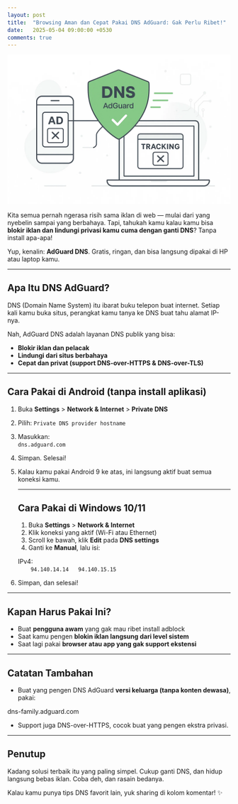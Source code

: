 ```yaml
---
layout: post
title:  "Browsing Aman dan Cepat Pakai DNS AdGuard: Gak Perlu Ribet!"
date:   2025-05-04 09:00:00 +0530
comments: true
---
```

  
![Ilustrasi DNS AdGuard](/images/adguard_illustration.webp)


Kita semua pernah ngerasa risih sama iklan di web — mulai dari yang nyebelin sampai yang berbahaya. Tapi, tahukah kamu kalau kamu bisa **blokir iklan dan lindungi privasi kamu cuma dengan ganti DNS**? Tanpa install apa-apa!

Yup, kenalin: **AdGuard DNS**. Gratis, ringan, dan bisa langsung dipakai di HP atau laptop kamu.

---

## Apa Itu DNS AdGuard?

DNS (Domain Name System) itu ibarat buku telepon buat internet. Setiap kali kamu buka situs, perangkat kamu tanya ke DNS buat tahu alamat IP-nya.

Nah, AdGuard DNS adalah layanan DNS publik yang bisa:

-   **Blokir iklan dan pelacak**
-   **Lindungi dari situs berbahaya**
-   **Cepat dan privat (support DNS-over-HTTPS & DNS-over-TLS)**

---

## Cara Pakai di Android (tanpa install aplikasi)

1.  Buka **Settings** > **Network & Internet** > **Private DNS**
2.  Pilih: `Private DNS provider hostname`
3.  Masukkan:  
        `dns.adguard.com`
4.  Simpan. Selesai!
5.  Kalau kamu pakai Android 9 ke atas, ini langsung aktif buat semua koneksi kamu.
    
    ---
    
    ## Cara Pakai di Windows 10/11
    
    1.  Buka **Settings** > **Network & Internet**
    2.  Klik koneksi yang aktif (Wi-Fi atau Ethernet)
    3.  Scroll ke bawah, klik **Edit** pada **DNS settings**
    4.  Ganti ke **Manual**, lalu isi:
    
    IPv4:  
`    
94.140.14.14  
94.140.15.15
`
5.  Simpan, dan selesai!

---

## Kapan Harus Pakai Ini?

-   Buat **pengguna awam** yang gak mau ribet install adblock
-   Saat kamu pengen **blokin iklan langsung dari level sistem**
-   Saat lagi pakai **browser atau app yang gak support ekstensi**

---

## Catatan Tambahan

-   Buat yang pengen DNS AdGuard **versi keluarga (tanpa konten dewasa)**, pakai:

dns-family.adguard.com

-   Support juga DNS-over-HTTPS, cocok buat yang pengen ekstra privasi.

---

## Penutup

Kadang solusi terbaik itu yang paling simpel. Cukup ganti DNS, dan hidup langsung bebas iklan. Coba deh, dan rasain bedanya.

Kalau kamu punya tips DNS favorit lain, yuk sharing di kolom komentar! ✨